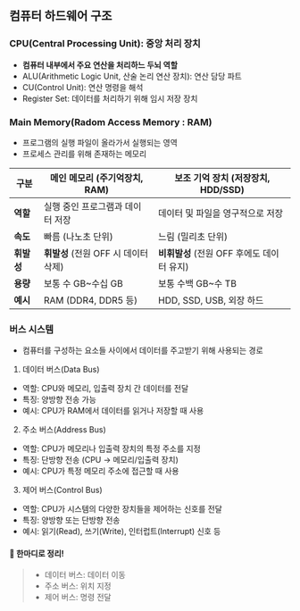 ## 컴퓨터 하드웨어 구조

### CPU(Central Processing Unit): 중앙 처리 장치
  - **컴퓨터 내부에서 주요 연산을 처리하느 두뇌 역할**
  - ALU(Arithmetic Logic Unit, 산술 논리 연산 장치): 연산 담당 파트
  - CU(Control Unit): 연산 명령을 해석
  - Register Set: 데이터를 처리하기 위해 임시 저장 장치

### Main Memory(Radom Access Memory : RAM)
  - 프로그램의 실행 파일이 올라가서 실행되는 영역
  - 프로세스 관리를 위해 존재하는 메모리

| 구분         | 메인 메모리 (주기억장치, RAM)      | 보조 기억 장치 (저장장치, HDD/SSD) |
|-------------|--------------------------------|---------------------------------|
| **역할**    | 실행 중인 프로그램과 데이터 저장 | 데이터 및 파일을 영구적으로 저장 |
| **속도**    | 빠름 (나노초 단위)              | 느림 (밀리초 단위)               |
| **휘발성**  | **휘발성** (전원 OFF 시 데이터 삭제) | **비휘발성** (전원 OFF 후에도 데이터 유지) |
| **용량**    | 보통 수 GB~수십 GB              | 보통 수백 GB~수 TB               |
| **예시**    | RAM (DDR4, DDR5 등)            | HDD, SSD, USB, 외장 하드         |


### 버스 시스템
  - 컴퓨터를 구성하는 요소들 사이에서 데이터를 주고받기 위해 사용되는 경로

1. 데이터 버스(Data Bus)
  - 역할: CPU와 메모리, 입출력 장치 간 데이터를 전달
  - 특징: 양방향 전송 가능
  - 예시: CPU가 RAM에서 데이터를 읽거나 저장할 때 사용
    
2. 주소 버스(Address Bus)
  - 역할: CPU가 메모리나 입출력 장치의 특정 주소를 지정
  - 특징: 단방향 전송 (CPU → 메모리/입출력 장치)
  - 예시: CPU가 특정 메모리 주소에 접근할 때 사용
    
3. 제어 버스(Control Bus)
  - 역할: CPU가 시스템의 다양한 장치들을 제어하는 신호를 전달
  - 특징: 양방향 또는 단방향 전송
  - 예시: 읽기(Read), 쓰기(Write), 인터럽트(Interrupt) 신호 등

#### 📌 한마디로 정리!
> * 데이터 버스: 데이터 이동
> * 주소 버스: 위치 지정
> * 제어 버스: 명령 전달
